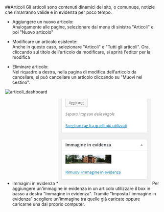 ##Articoli
Gli articoli sono contenuti dinamici del sito, o comunuqe, notizie che rimarranno valide e in evidenza per poco tempo.

* Aggiungere un nuovo articolo:  
Analogamente alle pagine, selezionare dal menu di sinistra "Articoli" e poi "Nuovo articolo"  

* Modificare un articolo esistente:    
Anche in questo caso, selezionare "Articoli" e "Tutti gli articoli". Ora, cliccando sul titolo dell'articolo da modificare, si aprirà l'editor per la modifica  

* Eliminare articolo:  
Nel riquadro a destra, nella pagina di modifica dell'articolo da cancellare, si può cancellare un articolo cliccando su "Muovi nel cestino".

![articoli_dashboard](img/articoli_dashboard.png)
* Immagini in evidenza
*![Immagine in evidenza](featured_image.png) Per aggiungere un'immagine in evidenza in un articolo utilizzare il box in basso a destra "Immagine in evidenza". Tramite "Imposta l'immagine in evidenza" scegliere un'immagine tra quelle già caricate oppure caricarne una dal proprio computer.

